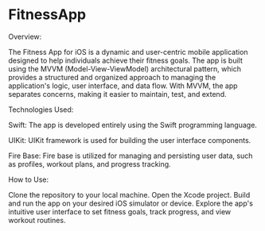 # FitnessApp

Overview:

The Fitness App for iOS is a dynamic and user-centric mobile application designed to help individuals achieve their fitness goals. The app is built using the MVVM (Model-View-ViewModel) architectural pattern, which provides a structured and organized approach to managing the application's logic, user interface, and data flow. With MVVM, the app separates concerns, making it easier to maintain, test, and extend.

Technologies Used:

Swift: The app is developed entirely using the Swift programming language.

UIKit: UIKit framework is used for building the user interface components.

Fire Base: Fire base is utilized for managing and persisting user data, such as profiles, workout plans, and progress tracking.

How to Use:

Clone the repository to your local machine.
Open the Xcode project.
Build and run the app on your desired iOS simulator or device.
Explore the app's intuitive user interface to set fitness goals, track progress, and view workout routines.
